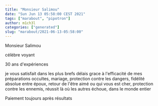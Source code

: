 ```yaml
---
title: "Monsieur Salimou"
date: "Sun Jun 13 05:58:00 CEST 2021"
tags: ["marabout", "pipotron"]
author: m1ch3l
categories: ["generated"]
slug: "marabout/2021-06-13-05:58:00"
---
```


Monsieur Salimou

célèbre voyant

30 ans d'expériences

je vous satisfait dans les plus brefs délais grace à l'efficacité de mes préparations occultes, mariage, protection contre les dangers, fidélité absolue entre époux, retour de l'être aimé ou qui vous est cher, protection contre les ennemis, réussit là où les autres échoue, dans le monde entier

Paiement toujours après résultats
